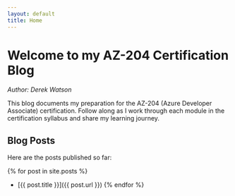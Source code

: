 ```yaml
---
layout: default
title: Home
---
```


# Welcome to my AZ-204 Certification Blog
*Author: Derek Watson*

This blog documents my preparation for the AZ-204 (Azure Developer Associate) certification. Follow along as I work through each module in the certification syllabus and share my learning journey.

## Blog Posts
Here are the posts published so far:

{% for post in site.posts %}
- [{{ post.title }}]({{ post.url }})
{% endfor %}

